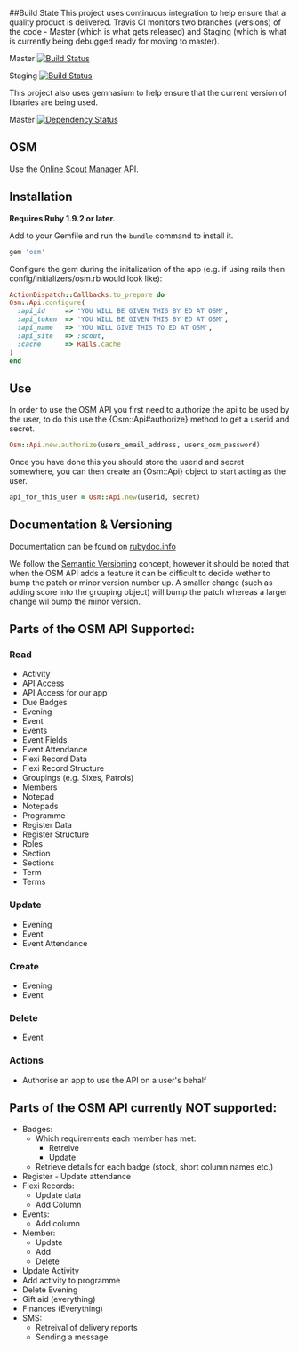 ##Build State
This project uses continuous integration to help ensure that a quality product is delivered.
Travis CI monitors two branches (versions) of the code - Master (which is what gets released)
and Staging (which is what is currently being debugged ready for moving to master).

Master [![Build Status](https://secure.travis-ci.org/robertgauld/osm.png?branch=master)](http://travis-ci.org/robertgauld/osm)

Staging [![Build Status](https://secure.travis-ci.org/robertgauld/osm.png?branch=staging)](http://travis-ci.org/robertgauld/osm)

This project also uses gemnasium to help ensure that the current version of libraries are being used.

Master [![Dependency Status](https://gemnasium.com/robertgauld/osm.png)](https://gemnasium.com/robertgauld/osm)


## OSM

Use the [Online Scout Manager](https://www.onlinescoutmanager.co.uk) API.


## Installation

**Requires Ruby 1.9.2 or later.**

Add to your Gemfile and run the `bundle` command to install it.

```ruby
gem 'osm'
```

Configure the gem during the initalization of the app (e.g. if using rails then config/initializers/osm.rb would look like):

```ruby
ActionDispatch::Callbacks.to_prepare do
Osm::Api.configure(
  :api_id     => 'YOU WILL BE GIVEN THIS BY ED AT OSM',
  :api_token  => 'YOU WILL BE GIVEN THIS BY ED AT OSM',
  :api_name   => 'YOU WILL GIVE THIS TO ED AT OSM',
  :api_site   => :scout,
  :cache      => Rails.cache
)
end
```


## Use

In order to use the OSM API you first need to authorize the api to be used by the user, to do this use the {Osm::Api#authorize} method to get a userid and secret.

```ruby
Osm::Api.new.authorize(users_email_address, users_osm_password)
```

Once you have done this you should store the userid and secret somewhere, you can then create an {Osm::Api} object to start acting as the user.

```ruby
api_for_this_user = Osm::Api.new(userid, secret)
```


## Documentation & Versioning

Documentation can be found on [rubydoc.info](http://rubydoc.info/github/robertgauld/osm/master/frames)

We follow the [Semantic Versioning](http://semver.org/) concept,
however it should be noted that when the OSM API adds a feature it can be difficult to decide wether to bump the patch or minor version number up. A smaller change (such as adding score into the grouping object) will bump the patch whereas a larger change wil bump the minor version.


## Parts of the OSM API Supported:

### Read
  * Activity
  * API Access
  * API Access for our app
  * Due Badges
  * Evening
  * Event
  * Events
  * Event Fields
  * Event Attendance
  * Flexi Record Data
  * Flexi Record Structure
  * Groupings (e.g. Sixes, Patrols)
  * Members
  * Notepad
  * Notepads
  * Programme
  * Register Data
  * Register Structure
  * Roles
  * Section
  * Sections
  * Term
  * Terms

### Update
  * Evening
  * Event
  * Event Attendance

### Create
  * Evening
  * Event

### Delete
  * Event

### Actions
  * Authorise an app to use the API on a user's behalf


## Parts of the OSM API currently NOT supported:

  * Badges:
    * Which requirements each member has met:
      * Retreive
      * Update
    * Retrieve details for each badge (stock, short column names etc.)
  * Register - Update attendance
  * Flexi Records:
    * Update data
    * Add Column
  * Events:
    * Add column
  * Member:
    * Update
    * Add
    * Delete
  * Update Activity
  * Add activity to programme
  * Delete Evening
  * Gift aid (everything)
  * Finances (Everything)
  * SMS:
    * Retreival of delivery reports
    * Sending a message
